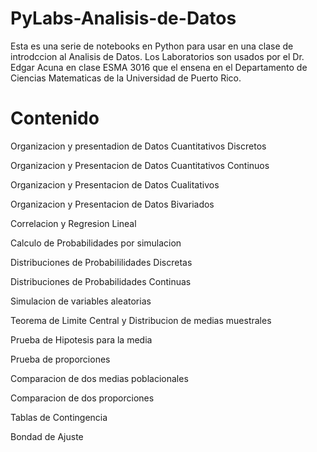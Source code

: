 # PyLabs-Analisis-de-Datos
Esta es una serie de notebooks en Python para usar en una clase de introdccion al Analisis de Datos.  Los Laboratorios son usados por el Dr. Edgar Acuna 
en clase ESMA 3016 que el ensena en el Departamento de Ciencias Matematicas de la Universidad de Puerto Rico.

# Contenido

Organizacion y presentadion de Datos Cuantitativos Discretos

Organizacion y Presentacion de  Datos Cuantitativos Continuos

Organizacion y Presentacion de Datos Cualitativos

Organizacion y Presentacion de Datos Bivariados

Correlacion y Regresion Lineal

Calculo de Probabilidades por simulacion

Distribuciones de Probabililidades Discretas

Distribuciones de Probabilidades Continuas

Simulacion de variables aleatorias

Teorema de Limite Central y Distribucion de medias muestrales

Prueba de Hipotesis para la media

Prueba de proporciones

Comparacion de dos medias poblacionales

Comparacion de dos proporciones

Tablas de Contingencia

Bondad de Ajuste




